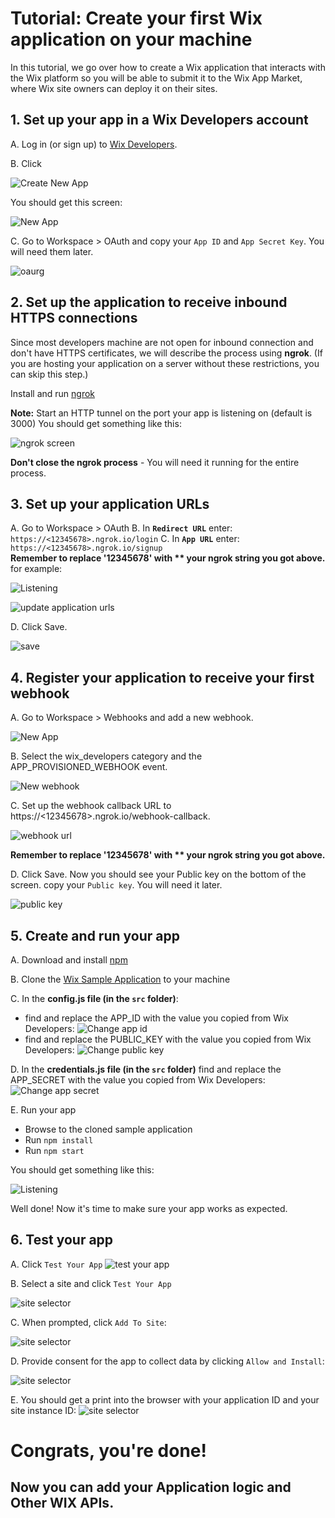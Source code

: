 # Tutorial: Create your first Wix application on your machine
In this tutorial, we go over how to create a Wix application that interacts with the Wix platform so you will be able to submit it to the Wix App Market, where Wix site owners can deploy it on their sites.
## 1. Set up your app in a Wix Developers account 
A. Log in (or sign up) to [Wix Developers](https://dev.wix.com/).

B. Click 

![Create New App](images/create-app.png)

You should get this screen:

![New App](images/New-App.png)

C. Go to Workspace > OAuth and copy your `App ID` and `App Secret Key`. You will need them later.
 
![oaurg](images/oauth-settings.png)

## 2. Set up the application to receive inbound HTTPS connections
Since most developers machine are not open for inbound connection and don't have HTTPS certificates, we will describe the process using **ngrok**.
(If you are hosting your application on a server without these restrictions, you can skip this step.)

Install and run [ngrok](https://dashboard.ngrok.com/get-started)

**Note:** Start an HTTP tunnel on the port your app is listening on  (default is 3000)
You should get something like this:

![ngrok screen](images/ngrok.png)

**Don't close the ngrok process** - You will need it running for the entire process.

## 3. Set up your application URLs
A. Go to Workspace > OAuth
B. In **`Redirect URL`** enter: `https://<12345678>.ngrok.io/login`
C. In **`App URL`** enter: `https://<12345678>.ngrok.io/signup`  
**Remember to replace '12345678' with ** your ngrok string you got above.**
for example:

![Listening](images/httpsurl.png)


![update application urls](images/urls.png)

D. Click Save.

![save](images/save.png)

## 4. Register your application to receive your first webhook
A. Go to Workspace > Webhooks and add a new webhook.

![New App](images/new-webhook.png)

B. Select the wix_developers category and the APP_PROVISIONED_WEBHOOK event.

![New webhook](images/add-webhook.png)

C. Set up the webhook callback URL to https://<12345678>.ngrok.io/webhook-callback.

![webhook url](images/webhook-callback.png)  

**Remember to replace '12345678' with ** your ngrok string you got above.**

D. Click Save.
Now you should see your Public key on the bottom of the screen. copy your `Public key`. You will need it later.

![public key](images/get-public-key.png)


## 5. Create and run your app

A. Download and install [npm](https://www.npmjs.com/get-npm)

B. Clone the [Wix Sample Application](https://github.com/shaykewix/sample-wix-rest-app) to your machine

C. In the **config.js file (in the `src` folder)**: 
 - find and replace the APP_ID with the value you copied from Wix Developers:
![Change app id](images/change-config.png)   
 -  find and replace the PUBLIC_KEY with the value you copied from Wix Developers:
![Change public key](images/change-public-key.png)  

D. In the **credentials.js file (in the `src` folder)** find and replace the APP_SECRET  with the value you copied from Wix Developers:
![Change app secret](images/change-credentials.png)

E. Run your app

* Browse to the cloned sample application
* Run `npm install`
* Run `npm start`

You should get something like this:

![Listening](images/listening.png)


Well done! Now it's time to make sure your app works as expected.

## 6. Test your app

A. Click `Test Your App`
![test your app](images/test-button.png)

B. Select a site and click `Test Your App`

![site selector](images/site-selector.png)

C. When prompted, click `Add To Site`:

![site selector](images/add-to-site.png)

D. Provide consent for the app to collect data by clicking `Allow and Install`:

![site selector](images/consent.png)

E. You should get a print into the browser with your application ID and your site instance ID:
![site selector](images/end.png)

# Congrats, you're done!
## Now you can add your Application logic and Other WIX APIs.
